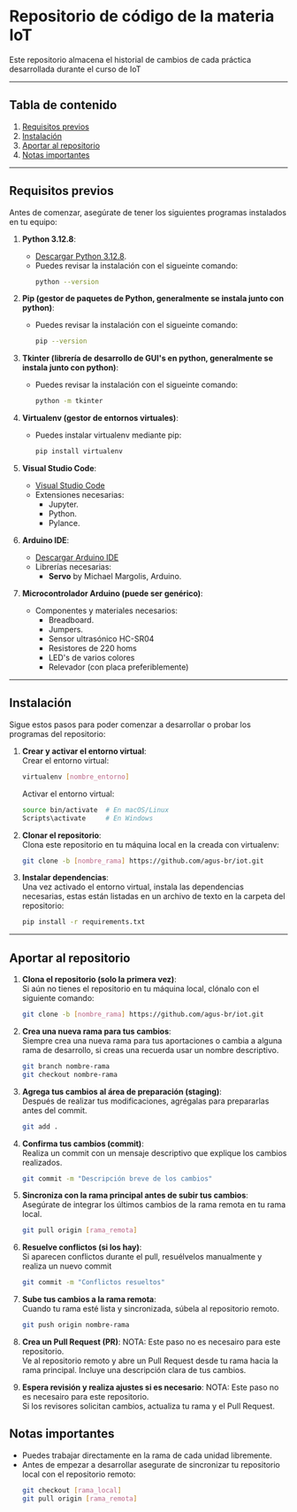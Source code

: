# Repositorio de código de la materia IoT

Este repositorio almacena el historial de cambios de cada práctica desarrollada durante el curso de IoT

---

## Tabla de contenido

1. [Requisitos previos](#requisitos-previos)  
2. [Instalación](#instalación)  
3. [Aportar al repositorio](#aportar-al-repositorio) 
4. [Notas importantes](#notas-importantes) 

---

## Requisitos previos

Antes de comenzar, asegúrate de tener los siguientes programas instalados en tu equipo:

1. **Python 3.12.8**:
    - [Descargar Python 3.12.8](https://www.python.org/downloads/release/python-3128/).
    - Puedes revisar la instalación con el sigueinte comando:
      ```bash
      python --version
      ```
2. **Pip (gestor de paquetes de Python, generalmente se instala junto con python)**:
     - Puedes revisar la instalación con el sigueinte comando:
       ```bash
       pip --version
       ```
3. **Tkinter (librería de desarrollo de GUI's en python, generalmente se instala junto con python)**:
    - Puedes revisar la instalación con el sigueinte comando:
      ```bash
      python -m tkinter
      ``` 
4. **Virtualenv (gestor de entornos virtuales)**:
    - Puedes instalar virtualenv mediante pip:
      ```bash
      pip install virtualenv
      ```
5. **Visual Studio Code**:
    - [Visual Studio Code](https://www.arduino.cc/en/software)
    - Extensiones necesarias:
      * Jupyter.
      * Python.
      * Pylance.
        
5. **Arduino IDE**:
    - [Descargar Arduino IDE](https://www.arduino.cc/en/software)
    - Librerías necesarias:
      * **Servo** by Michael Margolis, Arduino.

6. **Microcontrolador Arduino (puede ser genérico)**:
    - Componentes y materiales necesarios:
      * Breadboard.
      * Jumpers.
      * Sensor ultrasónico HC-SR04
      * Resistores de 220 homs
      * LED's de varios colores
      * Relevador (con placa preferiblemente)
---

## Instalación

Sigue estos pasos para poder comenzar a desarrollar o probar los programas del repositorio:

1. **Crear y activar el entorno virtual**:  
    Crear el entorno virtual:
    ```bash
    virtualenv [nombre_entorno]
    ```
    Activar el entorno virtual:
    ```bash
    source bin/activate  # En macOS/Linux
    Scripts\activate     # En Windows
    ```
    
2. **Clonar el repositorio**:  
   Clona este repositorio en tu máquina local en la creada con virtualenv:  
   ```bash
   git clone -b [nombre_rama] https://github.com/agus-br/iot.git
   ```
    
3. **Instalar dependencias**:  
    Una vez activado el entorno virtual, instala las dependencias necesarias, estas están listadas en un archivo de texto en la carpeta del repositorio:
    ```bash
    pip install -r requirements.txt
    ```
    
---
   
## Aportar al repositorio
1. **Clona el repositorio (solo la primera vez)**:  
   Si aún no tienes el repositorio en tu máquina local, clónalo con el siguiente comando:  
   ```bash
   git clone -b [nombre_rama] https://github.com/agus-br/iot.git
   
2. **Crea una nueva rama para tus cambios**:    
    Siempre crea una nueva rama para tus aportaciones o cambia a alguna rama de desarrollo, si creas una recuerda usar un nombre descriptivo.
    ```bash
    git branch nombre-rama
    git checkout nombre-rama 

3. **Agrega tus cambios al área de preparación (staging)**:     
    Después de realizar tus modificaciones, agrégalas para prepararlas antes del commit.
    ```bash
    git add . 
    
4. **Confirma tus cambios (commit)**:   
    Realiza un commit con un mensaje descriptivo que explique los cambios realizados.
   ```bash
   git commit -m "Descripción breve de los cambios"
   
5. **Sincroniza con la rama principal antes de subir tus cambios**:     
    Asegúrate de integrar los últimos cambios de la rama remota en tu rama local.
    ```bash
    git pull origin [rama_remota]
    
6. **Resuelve conflictos (si los hay)**:    
    Si aparecen conflictos durante el pull, resuélvelos manualmente y realiza un nuevo commit
    ```bash
    git commit -m "Conflictos resueltos"

7. **Sube tus cambios a la rama remota**:   
    Cuando tu rama esté lista y sincronizada, súbela al repositorio remoto.
    ```bash
    git push origin nombre-rama
    
8. **Crea un Pull Request (PR)**:
    NOTA: Este paso no es necesairo para este repositorio.     
    Ve al repositorio remoto y abre un Pull Request desde tu rama hacia la rama principal. Incluye una descripción clara de tus cambios.
  
10. **Espera revisión y realiza ajustes si es necesario**:
    NOTA: Este paso no es necesairo para este repositorio.    
    Si los revisores solicitan cambios, actualiza tu rama y el Pull Request.
   
## Notas importantes
- Puedes trabajar directamente en la rama de cada unidad libremente.  
- Antes de empezar a desarrollar asegurate de sincronizar tu repositorio local con el repositorio remoto:  
  ```bash
  git checkout [rama_local]
  git pull origin [rama_remota]
